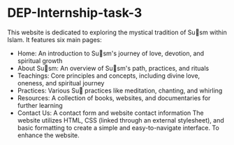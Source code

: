 # DEP-Internship-task-3
This website is dedicated to exploring the mystical tradition of Susm within Islam. It features six main 
pages:
- Home: An introduction to Susm's journey of love, devotion, and spiritual growth
- About Susm: An overview of Susm's path, practices, and rituals
- Teachings: Core principles and concepts, including divine love, oneness, and spiritual journey
- Practices: Various Su practices like meditation, chanting, and whirling
- Resources: A collection of books, websites, and documentaries for further learning
- Contact Us: A contact form and website contact information
The website utilizes HTML, CSS (linked through an external stylesheet), and basic formatting to create a 
simple and easy-to-navigate interface. To enhance the website.
